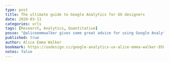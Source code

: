 ```yaml
---
type: post
title: The ultimate guide to Google Analytics for UX designers
date: 2020-03-11
categories: urls
tags: [Research, Analytics, Quantitative]
posse: "@aliceemmwalker gives some great advice for using Google Analytics for UX designers."
published: true
author: Alice Emma Walker
bookmark: https://uxdesign.cc/google-analytics-ux-alice-emma-walker-958d6f0f0af3
notes: false
---
```

